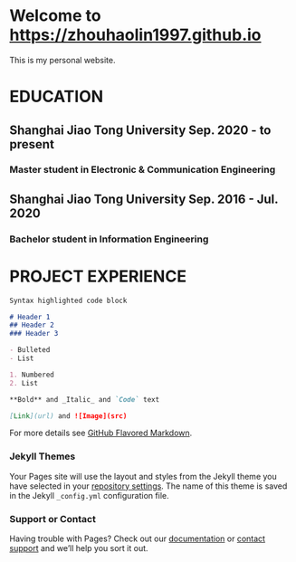 # Welcome to https://zhouhaolin1997.github.io

This is my personal website. 

# EDUCATION

## Shanghai Jiao Tong University                                Sep. 2020 - to present

### Master student in Electronic & Communication Engineering 

## Shanghai Jiao Tong University                                Sep. 2016 - Jul. 2020

### Bachelor student in Information Engineering 

# PROJECT EXPERIENCE


```markdown
Syntax highlighted code block

# Header 1
## Header 2
### Header 3

- Bulleted
- List

1. Numbered
2. List

**Bold** and _Italic_ and `Code` text

[Link](url) and ![Image](src)
```

For more details see [GitHub Flavored Markdown](https://guides.github.com/features/mastering-markdown/).

### Jekyll Themes

Your Pages site will use the layout and styles from the Jekyll theme you have selected in your [repository settings](https://github.com/zhouhaolin1997/zhouhaolin1997.github.io/settings). The name of this theme is saved in the Jekyll `_config.yml` configuration file.

### Support or Contact

Having trouble with Pages? Check out our [documentation](https://docs.github.com/categories/github-pages-basics/) or [contact support](https://support.github.com/contact) and we’ll help you sort it out.
